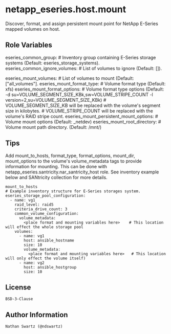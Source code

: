 netapp_eseries.host.mount
=========
Discover, format, and assign persistent mount point for NetApp E-Series mapped volumes on host.

Role Variables
--------------
eseries_common_group:                     # Inventory group containing E-Series storage systems (Default: eseries_storage_systems).
eseries_common_ignore_volumes:             # List of volumes to ignore (Default: []).

eseries_mount_volumes:                    # List of volumes to mount (Default: ["all_volumes"].
eseries_mount_format_type:                # Volume format type (Default: xfs)
eseries_mount_format_options:             # Volume format type options (Default: -d su=VOLUME_SEGMENT_SIZE_KBk,sw=VOLUME_STRIPE_COUNT -l version=2,su=VOLUME_SEGMENT_SIZE_KBk)
                                          #   VOLUME_SEGMENT_SIZE_KB will be replaced with the volume's segment size in kilobytes.
                                          #   VOLUME_STRIPE_COUNT will be replaced with the volume's RAID stripe count.
eseries_mount_persistent_mount_options:   # Volume mount options (Default: _netdev)
eseries_mount_root_directory:             # Volume mount path directory. (Default: /mnt/)

Tips
----
Add mount_to_hosts, format_type, format_options, mount_dir, mount_options to the volume's volume_metadata tags to provide information for mounting. This can be done with netapp_eseries.santricity.nar_santricity_host role. See inventory example below and SANtricity collection for more details.

    mount_to_hosts
    # Example inventory structure for E-Series storages system.
    eseries_storage_pool_configuration:
      - name: vg1
        raid_level: raid5
        criteria_drive_count: 3
        common_volume_configuration:
          volume_metadata:
            <place format and mounting variables here>    # This location will effect the whole storage pool
        volumes:
          - name: vg1
            host: ansible_hostname
            size: 10
            volume_metadata:
              <place format and mounting variables here>   # This location will only effect the volume itself)
          - name: vg2
            host: ansible_hostgroup
            size: 10

License
-------
    BSD-3-Clause

Author Information
------------------
    Nathan Swartz (@ndswartz)
